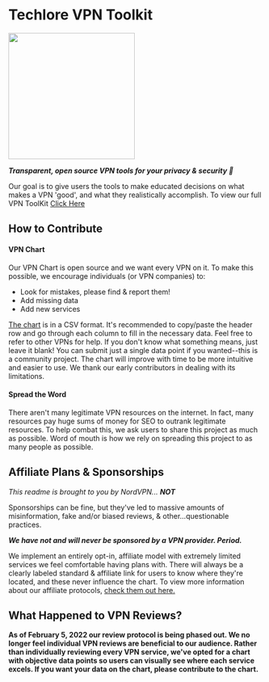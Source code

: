 # Techlore VPN Toolkit
<img src="https://techlore.tech/assets/logos/vpn.svg" width="250" height="250">

***Transparent, open source VPN tools for your privacy & security 🔐***

Our goal is to give users the tools to make educated decisions on what makes a VPN 'good', and what they realistically accomplish. To view our full VPN ToolKit [Click Here](https://techlore.tech/vpn)

## How to Contribute
#### VPN Chart
Our VPN Chart is open source and we want every VPN on it. To make this possible, we encourage individuals (or VPN companies) to:
* Look for mistakes, please find & report them!
* Add missing data
* Add new services

[The chart](https://github.com/techlore/VPN-reviews/blob/master/VPNchart.csv) is in a CSV format. It's recommended to copy/paste the header row and go through each column to fill in the necessary data. Feel free to refer to other VPNs for help. If you don't know what something means, just leave it blank! You can submit just a single data point if you wanted--this is a community project. The chart will improve with time to be more intuitive and easier to use. We thank our early contributors in dealing with its limitations.

#### Spread the Word
There aren't many legitimate VPN resources on the internet. In fact, many resources pay huge sums of money for SEO to outrank legitimate resources. To help combat this, we ask users to share this project as much as possible. Word of mouth is how we rely on spreading this project to as many people as possible.

## Affiliate Plans & Sponsorships
*This readme is brought to you by NordVPN...* ***NOT***

Sponsorships can be fine, but they've led to massive amounts of misinformation, fake and/or biased reviews, & other...questionable practices.

***We have not and will never be sponsored by a VPN provider. Period.***

We implement an entirely opt-in, affiliate model with extremely limited services we feel comfortable having plans with. There will always be a clearly labeled standard & affiliate link for users to know where they're located, and these never influence the chart. To view more information about our affiliate protocols, [check them out here.](https://github.com/techlore/channel-content/blob/master/affiliates.md)

## What Happened to VPN Reviews?
**As of February 5, 2022 our review protocol is being phased out. We no longer feel individual VPN reviews are beneficial to our audience. Rather than individually reviewing every VPN service, we've opted for a chart with objective data points so users can visually see where each service excels. If you want your data on the chart, please contribute to the chart.**
